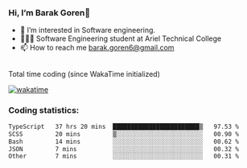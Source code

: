 ###  Hi, I’m Barak Goren👋
- 👀 I’m interested in Software engineering.
- 👨🏼‍🎓 Software Engineering student at Ariel Technical College
- 📫 How to reach me barak.goren6@gmail.com
##
Total time coding (since WakaTime initialized)

[![wakatime](https://wakatime.com/badge/user/5cc5ec80-a806-4ca2-a704-db29274e48cd.svg)](https://wakatime.com/@5cc5ec80-a806-4ca2-a704-db29274e48cd)

   
### Coding statistics:

<!--START_SECTION:waka-->

```txt
TypeScript   37 hrs 20 mins  ████████████████████████▒   97.53 %
SCSS         20 mins         ▒░░░░░░░░░░░░░░░░░░░░░░░░   00.90 %
Bash         14 mins         ░░░░░░░░░░░░░░░░░░░░░░░░░   00.62 %
JSON         7 mins          ░░░░░░░░░░░░░░░░░░░░░░░░░   00.32 %
Other        7 mins          ░░░░░░░░░░░░░░░░░░░░░░░░░   00.31 %
```

<!--END_SECTION:waka-->

<!---
barakgoren/barakgoren is a ✨ special ✨ repository because its `README.md` (this file) appears on your GitHub profile.
You can click the Preview link to take a look at your changes.
--->
